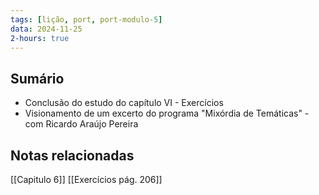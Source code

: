 ```yaml
---
tags: [lição, port, port-modulo-5]
data: 2024-11-25
2-hours: true
---
```


## Sumário
- Conclusão do estudo do capítulo VI - Exercícios
- Visionamento de um excerto do programa "Mixórdia de Temáticas" - com Ricardo Araújo Pereira
## Notas relacionadas

[[Capitulo 6]]
[[Exercícios pág. 206]]
